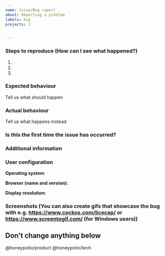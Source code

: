 ```yaml
---
name: Issue/Bug report
about: Reporting a problem
labels: bug
projects: 1


---
```

<!--
** If you are not going to report an issue, please delete this template, otherwise please read the following paragraphs carefully! **

Dear Honeypotter, thank you for reporting an issue to the tech department!

To make it possible for us to investigate and solve the problem you occurred in, please fill out below information carefully.
Not all the informations are needed or applicable, but in general the more you write, the best it is.

Please make sure that no one already reported the same issue you're going to explain here.
If you would like to add more details to an issue that has already been submitted, please send them as a comment in there.

Once you submitted this issue, please send the link to the #issues channel on Slack.
We'll care to put proper labels and prioritize it in order to put it efficiently in our workflow.
-->

### Steps to reproduce (How can I see what happened?) 
1.
2.
3.

### Expected behaviour
Tell us what should happen

### Actual behaviour
Tell us what happens instead

### Is this the first time the issue has occurred? 

### Additional information

### User configuration
**Operating system**:

**Browser (name and version):**

**Display resolution:**

### Screenshots (You can also create gifs that showcase the bug with e.g. https://www.cockos.com/licecap/ or https://www.screentogif.com/ (for Windows users))






Don't change anything below
---------------------------

@honeypotio/product @honeypotio/tech
